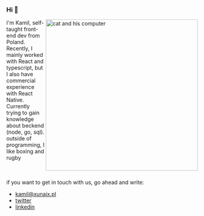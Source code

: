 ### Hi 👋

   <img align="right" src='https://media1.tenor.com/m/SBAt0s2C6mwAAAAC/cat-keyboard.gif' alt='cat and his computer' width = 400px />
<p style='padding-right:12px'>I'm Kamil, self-taught front-end dev from Poland.</br>
Recently, I mainly worked with React and typescript, but I also have commercial experience with React Native.</br>
Currently trying to gain knowledge about beckend (node, go, sql).</br>
outside of programming, I like boxing and rugby 
</p>
</br>
</br>
if you want to get in touch with us, go ahead and write: </br>

- [kamil@xunaix.pl](mailto:kamil@xunai.pl)
- [twitter](https://twitter.com/xunaix/)
- [linkedin](https://www.linkedin.com/in/kamilpoprawa/)




<!--
**kamilxunai/kamilxunai** is a ✨ _special_ ✨ repository because its `README.md` (this file) appears on your GitHub profile.

Here are some ideas to get you started:

- 🔭 I’m currently working on ...
- 🌱 I’m currently learning ...
- 👯 I’m looking to collaborate on ...
- 🤔 I’m looking for help with ...
- 💬 Ask me about ...
- 📫 How to reach me: ...
- 😄 Pronouns: ...
- ⚡ Fun fact: ...
-->
